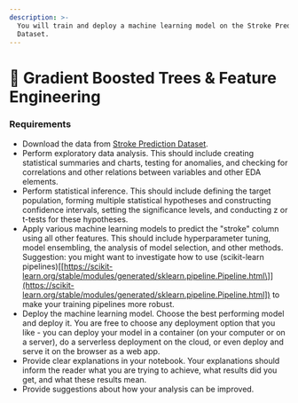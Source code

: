 ```yaml
---
description: >-
  You will train and deploy a machine learning model on the Stroke Prediction
  Dataset.
---
```


# 🐓 Gradient Boosted Trees & Feature Engineering

### Requirements <a href="#requirements" id="requirements"></a>

* Download the data from [Stroke Prediction Dataset](https://www.kaggle.com/fedesoriano/stroke-prediction-dataset).
* Perform exploratory data analysis. This should include creating statistical summaries and charts, testing for anomalies, and checking for correlations and other relations between variables and other EDA elements.
* Perform statistical inference. This should include defining the target population, forming multiple statistical hypotheses and constructing confidence intervals, setting the significance levels, and conducting z or t-tests for these hypotheses.
* Apply various machine learning models to predict the "stroke" column using all other features. This should include hyperparameter tuning, model ensembling, the analysis of model selection, and other methods. Suggestion: you might want to investigate how to use (scikit-learn pipelines)\[[https://scikit-learn.org/stable/modules/generated/sklearn.pipeline.Pipeline.html\]](https://scikit-learn.org/stable/modules/generated/sklearn.pipeline.Pipeline.html]) to make your training pipelines more robust.
* Deploy the machine learning model. Choose the best performing model and deploy it. You are free to choose any deployment option that you like - you can deploy your model in a container (on your computer or on a server), do a serverless deployment on the cloud, or even deploy and serve it on the browser as a web app.
* Provide clear explanations in your notebook. Your explanations should inform the reader what you are trying to achieve, what results did you get, and what these results mean.
* Provide suggestions about how your analysis can be improved.
